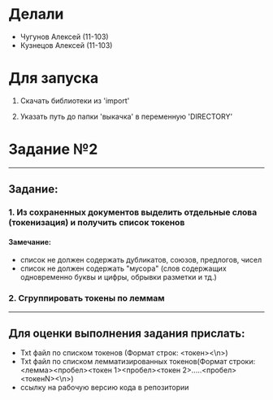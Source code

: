 # Делали

* Чугунов Алексей (11-103)
* Кузнецов Алексей (11-103)

# Для запуска

1. Скачать библиотеки из 'import'

2. Указать путь до папки 'выкачка' в переменную 'DIRECTORY'


# Задание №2
___

## Задание:

### 1. Из сохраненных документов выделить отдельные слова (токенизация) и получить список токенов 

#### Замечание: 

- список не должен содержать дубликатов, союзов, предлогов, чисел 
- список не должен  содержать "мусора" (слов содержащих одновременно буквы и цифры, обрывки разметки и тд.)

### 2. Сгруппировать токены по леммам

___

## Для оценки выполнения задания прислать: 

- Txt файл по списком токенов (Формат строк: <токен><\n>) 
- Txt файл по списком лемматизированных токенов(Формат строки: <лемма><пробел><токен 1><пробел><токен 2>.....<пробел><токенN><\n>)
- ссылку на рабочую версию кода в репозитории